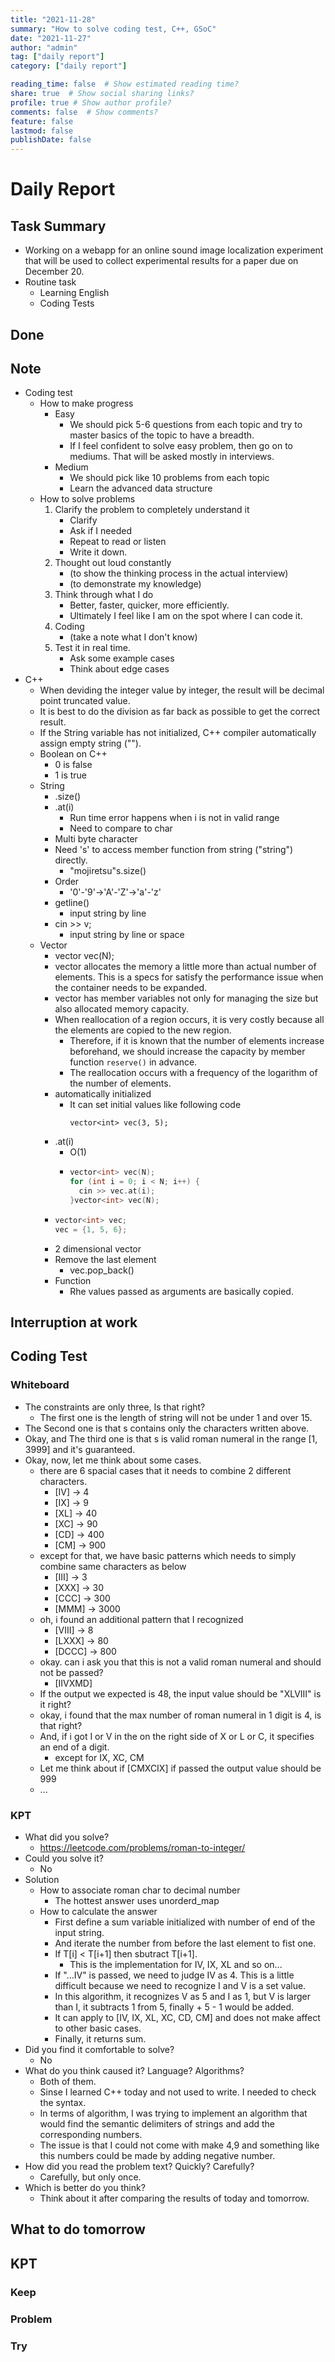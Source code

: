 ```yaml
---
title: "2021-11-28"
summary: "How to solve coding test, C++, GSoC"
date: "2021-11-27"
author: "admin"
tag: ["daily report"]
category: ["daily report"]

reading_time: false  # Show estimated reading time?
share: true  # Show social sharing links?
profile: true # Show author profile?
comments: false  # Show comments?
feature: false
lastmod: false
publishDate: false
---
```


# Daily Report

## Task Summary

- Working on a webapp for an online sound image localization experiment that will be used to collect experimental results for a paper due on December 20.
- Routine task
  - Learning English
  - Coding Tests

## Done

## Note

- Coding test
  - How to make progress
    - Easy
      - We should pick 5-6 questions from each topic and try to master basics of the topic to have a breadth.
      - If I feel confident to solve easy problem, then go on to mediums. That will be asked mostly in interviews.
    - Medium
      - We should pick like 10 problems from each topic
      - Learn the advanced data structure
  - How to solve problems
    1. Clarify the problem to completely understand it
       - Clarify
       - Ask if I needed
       - Repeat to read or listen
       - Write it down.
    2. Thought out loud constantly
       - (to show the thinking process in the actual interview)
       - (to demonstrate my knowledge)
    3. Think through what I do
       - Better, faster, quicker, more efficiently.
       - Ultimately I feel like I am on the spot where I can code it.
    4. Coding
       - (take a note what I don't know)
    5. Test it in real time.
       - Ask some example cases
       - Think about edge cases
- C++
  - When deviding the integer value by integer, the result will be decimal point truncated value.
  - It is best to do the division as far back as possible to get the correct result.
  - If the String variable has not initialized, C++ compiler automatically assign empty string (""). 
  - Boolean on C++
    - 0 is false
    - 1 is true
  - String
    - .size()
    - .at(i)
      - Run time error happens when i is not in valid range
      - Need to compare to char
    - Multi byte character
    - Need 's' to access member function from string ("string") directly.
      - "mojiretsu"s.size()
    - Order
      - '0'-'9'→'A'-'Z'→'a'-'z'
    - getline()
      - input string by line
    - cin >> v;
      - input string by line or space
  - Vector
    - vector<int> vec(N); 
    - vector allocates the memory a little more than actual number of elements. This is a specs for satisfy the performance issue when the container needs to be expanded.
    - vector has member variables not only for managing the size but also allocated memory capacity.
    - When reallocation of a region occurs, it is very costly because all the elements are copied to the new region.
      - Therefore, if it is known that the number of elements increase beforehand, we should increase the capacity by member function `reserve()` in advance.
      - The reallocation occurs with a frequency of the logarithm of the number of elements.
    - automatically initialized
      - It can set initial values like following code
        ```
        vector<int> vec(3, 5);
        ```
    - .at(i)
      - O(1)
      - ```c++
        vector<int> vec(N);
        for (int i = 0; i < N; i++) {
          cin >> vec.at(i);
        }vector<int> vec(N);
        ```
    - ```c++
      vector<int> vec;
      vec = {1, 5, 6};
      ```
    - 2 dimensional vector
    - Remove the last element
      - vec.pop_back()
    - Function
      - Rhe values passed as arguments are basically copied.
        

## Interruption at work

## Coding Test

### Whiteboard

- The constraints are only three, Is that right? 
  - The first one is the length of string will not be under 1 and over 15. 
- The Second one is that s contains only the characters written above. 
- Okay, and The third one is that s is valid roman numeral in the range [1, 3999] and it's guaranteed.
- Okay, now, let me think about some cases.
  - there are 6 spacial cases that it needs to combine 2 different characters.
    - [IV] -> 4
    - [IX] -> 9
    - [XL] -> 40
    - [XC] -> 90
    - [CD] -> 400
    - [CM] -> 900
  - except for that, we have basic patterns which needs to simply combine same characters as below
    - [III] -> 3
    - [XXX] -> 30
    - [CCC] -> 300
    - [MMM] -> 3000
  - oh, i found an additional pattern that I recognized
    - [VIII] -> 8
    - [LXXX] -> 80
    - [DCCC] -> 800
  - okay. can i ask you that this is not a valid roman numeral and should not be passed?
      - [IIVXMD]
  - If the output we expected is 48, the input value should be "XLVIII" is it right?
  - okay, i found that the max number of roman numeral in 1 digit is 4, is that right?
  - And, if i got I or V in the on the right side of X or L or C, it specifies an end of a digit.
    - except for IX, XC, CM
  - Let me think about if [CMXCIX] if passed the output value should be 999
  - ...


### KPT

- What did you solve?
  - https://leetcode.com/problems/roman-to-integer/
- Could you solve it?
  - No
- Solution
  - How to associate roman char to decimal number
    - The hottest answer uses unorderd_map
  - How to calculate the answer
    - First define a sum variable initialized with number of end of the input string.
    - And iterate the number from before the last element to fist one.
    - If T[i] < T[i+1] then sbutract T[i+1].  
      - This is the implementation for IV, IX, XL and so on...
    - If "...IV" is passed, we need to judge IV as 4. This is a little difficult because we need to recognize I and V is a set value.
    - In this algorithm, it recognizes V as 5 and I as 1, but V is larger than I, it subtracts 1 from 5, finally + 5 - 1 would be added.
    - It can apply to [IV, IX, XL, XC, CD, CM] and does not make affect to other basic cases.
    - Finally, it returns sum.
- Did you find it comfortable to solve?
  - No
- What do you think caused it? Language? Algorithms?
  - Both of them.
  - Sinse I learned C++ today and not used to write. I needed to check the syntax.
  - In terms of algorithm, I was trying to implement an algorithm that would find the semantic delimiters of strings and add the corresponding numbers.
  - The issue is that I could not come with make 4,9 and something like this numbers could be made by adding negative number.
- How did you read the problem text? Quickly? Carefully?
  - Carefully, but only once.
- Which is better do you think?
  - Think about it after comparing the results of today and tomorrow.

## What to do tomorrow
 
## KPT

### Keep

### Problem

### Try
